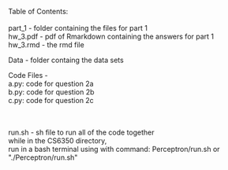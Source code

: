 Table of Contents: <br />
<br />
part_1 - folder containing the files for part 1 <br />
    hw_3.pdf - pdf of Rmarkdown containing the answers for part 1 <br />
    hw_3.rmd - the rmd file
    <br />

Data - folder containg the data sets <br />

Code Files - <br />
    a.py: code for question 2a <br />
    b.py: code for question 2b <br />
    c.py: code for question 2c <br />
    <br />

<br />
run.sh - sh file to run all of the code together <br />
    while in the CS6350 directory, <br />
    run in a bash terminal using with command:     Perceptron/run.sh   or "./Perceptron/run.sh"<br />
